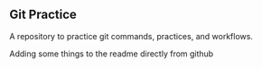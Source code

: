## Git Practice
A repository to practice git commands, practices, and workflows.

Adding some things to the readme directly from github

